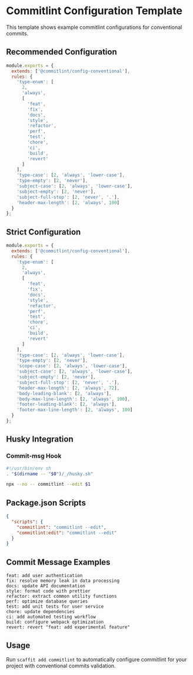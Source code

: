 # Commitlint Configuration Template

This template shows example commitlint configurations for conventional commits.

## Recommended Configuration

```javascript
module.exports = {
  extends: ['@commitlint/config-conventional'],
  rules: {
    'type-enum': [
      2,
      'always',
      [
        'feat',
        'fix',
        'docs',
        'style',
        'refactor',
        'perf',
        'test',
        'chore',
        'ci',
        'build',
        'revert'
      ]
    ],
    'type-case': [2, 'always', 'lower-case'],
    'type-empty': [2, 'never'],
    'subject-case': [2, 'always', 'lower-case'],
    'subject-empty': [2, 'never'],
    'subject-full-stop': [2, 'never', '.'],
    'header-max-length': [2, 'always', 100]
  }
};
```

## Strict Configuration

```javascript
module.exports = {
  extends: ['@commitlint/config-conventional'],
  rules: {
    'type-enum': [
      2,
      'always',
      [
        'feat',
        'fix',
        'docs',
        'style',
        'refactor',
        'perf',
        'test',
        'chore',
        'ci',
        'build',
        'revert'
      ]
    ],
    'type-case': [2, 'always', 'lower-case'],
    'type-empty': [2, 'never'],
    'scope-case': [2, 'always', 'lower-case'],
    'subject-case': [2, 'always', 'lower-case'],
    'subject-empty': [2, 'never'],
    'subject-full-stop': [2, 'never', '.'],
    'header-max-length': [2, 'always', 72],
    'body-leading-blank': [2, 'always'],
    'body-max-line-length': [2, 'always', 100],
    'footer-leading-blank': [2, 'always'],
    'footer-max-line-length': [2, 'always', 100]
  }
};
```

## Husky Integration

### Commit-msg Hook
```bash
#!/usr/bin/env sh
. "$(dirname -- "$0")/_/husky.sh"

npx --no -- commitlint --edit $1
```

## Package.json Scripts

```json
{
  "scripts": {
    "commitlint": "commitlint --edit",
    "commitlint:edit": "commitlint --edit"
  }
}
```

## Commit Message Examples

```
feat: add user authentication
fix: resolve memory leak in data processing
docs: update API documentation
style: format code with prettier
refactor: extract common utility functions
perf: optimize database queries
test: add unit tests for user service
chore: update dependencies
ci: add automated testing workflow
build: configure webpack optimization
revert: revert "feat: add experimental feature"
```

## Usage

Run `scaffit add commitlint` to automatically configure commitlint for your project with conventional commits validation.
